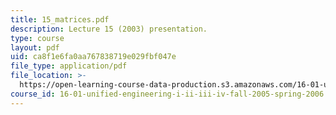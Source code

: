 ```yaml
---
title: 15_matrices.pdf
description: Lecture 15 (2003) presentation.
type: course
layout: pdf
uid: ca8f1e6fa0aa767838719e029fbf047e
file_type: application/pdf
file_location: >-
  https://open-learning-course-data-production.s3.amazonaws.com/16-01-unified-engineering-i-ii-iii-iv-fall-2005-spring-2006/ca8f1e6fa0aa767838719e029fbf047e_15_matrices.pdf
course_id: 16-01-unified-engineering-i-ii-iii-iv-fall-2005-spring-2006
---
```

